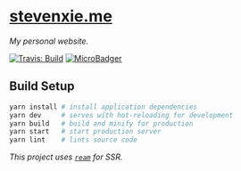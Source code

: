 # [stevenxie.me](https://stevenxie.me)

_My personal website._

[![Travis: Build][travis-img]][travis]
[![MicroBadger][microbadger-img]][microbadger]

## Build Setup

```bash
yarn install # install application dependencies
yarn dev     # serves with hot-reloading for development
yarn build   # build and minify for production
yarn start   # start production server
yarn lint    # lints source code
```

_This project uses [`ream`](https://ream.js.org) for SSR._

[travis]: https://travis-ci.com/stevenxie/stevenxie.me
[travis-img]: https://travis-ci.com/stevenxie/stevenxie.me.svg?branch=master
[microbadger]: https://microbadger.com/images/stevenxie/web
[microbadger-img]: https://images.microbadger.com/badges/image/stevenxie/web.svg
